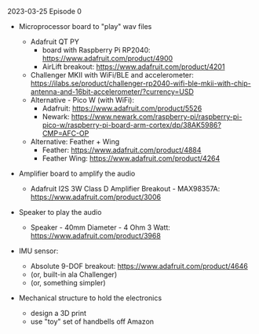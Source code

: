 2023-03-25 Episode 0

- Microprocessor board to "play" wav files
    - Adafruit QT PY
        - board with Raspberry Pi RP2040: https://www.adafruit.com/product/4900
        - AirLift breakout: https://www.adafruit.com/product/4201
    - Challenger MKII with WiFi/BLE and accelerometer: https://ilabs.se/product/challenger-rp2040-wifi-ble-mkii-with-chip-antenna-and-16bit-accelerometer/?currency=USD
    - Alternative - Pico W (with WiFi): 
        - Adafruit: https://www.adafruit.com/product/5526
        - Newark: https://www.newark.com/raspberry-pi/raspberry-pi-pico-w/raspberry-pi-board-arm-cortex/dp/38AK5986?CMP=AFC-OP
    - Alternative: Feather + Wing
        - Feather: https://www.adafruit.com/product/4884
        - Feather Wing: https://www.adafruit.com/product/4264

- Amplifier board to amplify the audio
    - Adafruit I2S 3W Class D Amplifier Breakout - MAX98357A: https://www.adafruit.com/product/3006

- Speaker to play the audio
    - Speaker - 40mm Diameter - 4 Ohm 3 Watt: https://www.adafruit.com/product/3968

- IMU sensor:
    - Absolute 9-DOF breakout: https://www.adafruit.com/product/4646
    - (or, built-in ala Challenger)
    - (or, something simpler)
    
- Mechanical structure to hold the electronics
    - design a 3D print
    - use "toy" set of handbells off Amazon